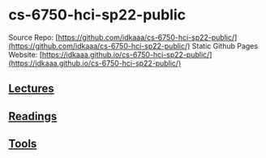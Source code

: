 # cs-6750-hci-sp22-public

Source Repo: [https://github.com/idkaaa/cs-6750-hci-sp22-public/](https://github.com/idkaaa/cs-6750-hci-sp22-public/)
Static Github Pages Website: [https://idkaaa.github.io/cs-6750-hci-sp22-public/](https://idkaaa.github.io/cs-6750-hci-sp22-public/)

## [Lectures](./lectures/)

## [Readings](./readings/)

## [Tools](./tools/)
